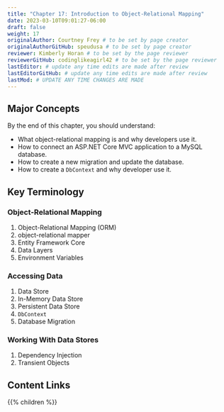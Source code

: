 ```yaml
---
title: "Chapter 17: Introduction to Object-Relational Mapping"
date: 2023-03-10T09:01:27-06:00
draft: false
weight: 17
originalAuthor: Courtney Frey # to be set by page creator
originalAuthorGitHub: speudusa # to be set by page creator
reviewer: Kimberly Horan # to be set by the page reviewer
reviewerGitHub: codinglikeagirl42 # to be set by the page reviewer
lastEditor: # update any time edits are made after review
lastEditorGitHub: # update any time edits are made after review
lastMod: # UPDATE ANY TIME CHANGES ARE MADE
---
```


## Major Concepts

By the end of this chapter, you should understand: 

- What object-relational mapping is and why developers use it.
- How to connect an ASP.NET Core MVC application to a MySQL database.
- How to create a new migration and update the database.
- How to create a `DbContext` and why developer use it.

## Key Terminology

### Object-Relational Mapping
1. Object-Relational Mapping (ORM)
1. object-relational mapper
1. Entity Framework Core
1. Data Layers
1. Environment Variables 

### Accessing Data
1. Data Store
1. In-Memory Data Store
1. Persistent Data Store
1. `DbContext`
1. Database Migration

### Working With Data Stores
1. Dependency Injection
1. Transient Objects

## Content Links

{{% children %}}
